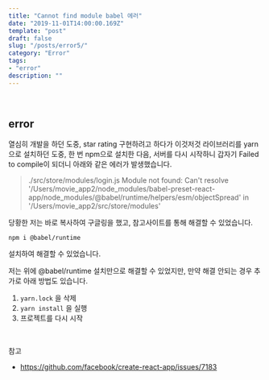 ```yaml
---
title: "Cannot find module babel 에러"
date: "2019-11-01T14:00:00.169Z"
template: "post"
draft: false
slug: "/posts/error5/"
category: "Error"
tags:
- "error"
description: ""
---
```


<br>

## error

열심히 개발을 하던 도중, star rating 구현하려고 하다가 이것저것 라이브러리를 yarn으로 설치하던 도중, 한 번 npm으로 설치한 다음, 서버를 다시 시작하니 갑자기 Failed to compile이 되더니 아래와 같은 에러가 발생했습니다.


>./src/store/modules/login.js Module not found: Can't resolve '/Users/movie_app2/node_modules/babel-preset-react-app/node_modules/@babel/runtime/helpers/esm/objectSpread' in '/Users/movie_app2/src/store/modules'

당황한 저는 바로 복사하여 구글링을 했고, 참고사이트를 통해 해결할 수 있었습니다.

`npm i @babel/runtime`

설치하여 해결할 수 있었습니다.

저는 위에 @babel/runtime 설치만으로 해결할 수 있었지만, 만약 해결 안되는 경우 추가로 아래 방법도 있습니다.

1. `yarn.lock` 을 삭제
2. `yarn install` 을 실행
3. 프로젝트를 다시 시작

<br>

참고

- https://github.com/facebook/create-react-app/issues/7183
